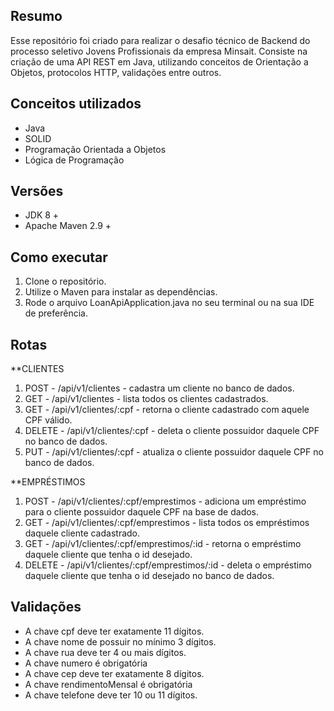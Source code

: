 ## Resumo

Esse repositório foi criado para realizar o desafio técnico de Backend do processo seletivo Jovens Profissionais da empresa Minsait. Consiste na criação de uma API REST em Java, utilizando conceitos de Orientação a Objetos, protocolos HTTP, validações entre outros. 

## Conceitos utilizados 

* Java
* SOLID
* Programação Orientada a Objetos
* Lógica de Programação

## Versões

* JDK 8 +
* Apache Maven 2.9 +

## Como executar

1. Clone o repositório.
2. Utilize o Maven para instalar as dependências.
3. Rode o arquivo LoanApiApplication.java no seu terminal ou na sua IDE de preferência.

## Rotas 

**CLIENTES

1. POST - /api/v1/clientes - cadastra um cliente no banco de dados.
2. GET  - /api/v1/clientes - lista todos os clientes cadastrados.
3. GET  - /api/v1/clientes/:cpf - retorna o cliente cadastrado com aquele CPF válido.
4. DELETE  - /api/v1/clientes/:cpf - deleta o cliente possuidor daquele CPF no banco de dados.
5. PUT - /api/v1/clientes/:cpf - atualiza o cliente possuidor daquele CPF no banco de dados.


**EMPRÉSTIMOS

1. POST - /api/v1/clientes/:cpf/emprestimos - adiciona um empréstimo para o cliente possuidor daquele CPF na base de dados.
2. GET  - /api/v1/clientes/:cpf/emprestimos - lista todos os empréstimos daquele cliente cadastrado.
3. GET  - /api/v1/clientes/:cpf/emprestimos/:id - retorna o empréstimo daquele cliente que tenha o id desejado.
4. DELETE  - /api/v1/clientes/:cpf/emprestimos/:id - deleta o empréstimo daquele cliente que tenha o id desejado no banco de dados.


## Validações

- A chave cpf deve ter exatamente 11 dígitos.
- A chave nome de possuir no mínimo 3 dígitos.
- A chave rua deve ter 4 ou mais dígitos.
- A chave numero é obrigatória
- A chave cep deve ter exatamente 8 dígitos.
- A chave rendimentoMensal é obrigatória
- A chave telefone deve ter 10 ou 11 dígitos.
